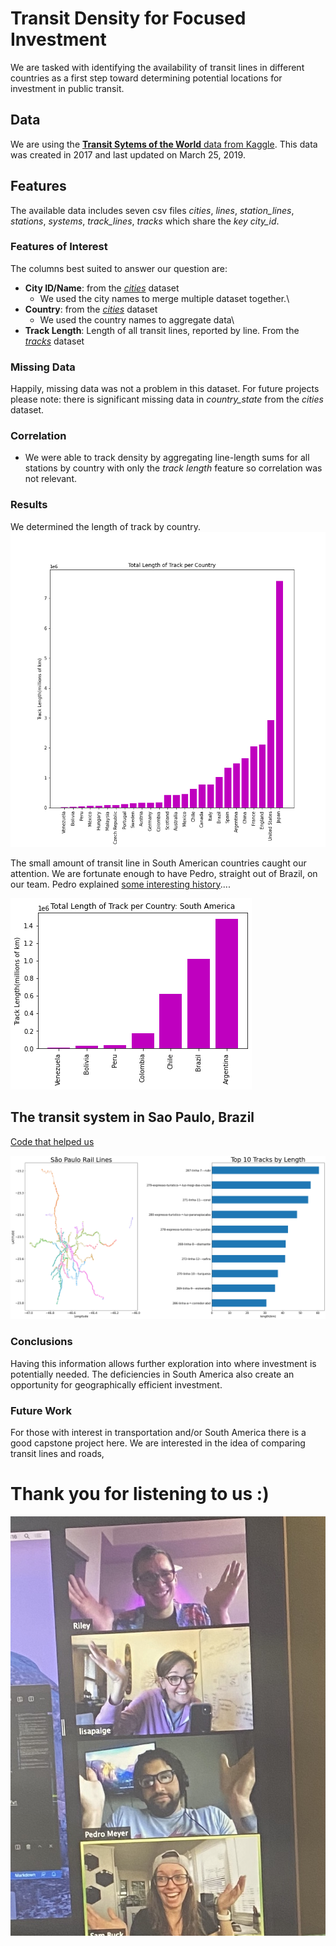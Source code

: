 # Transit Density for Focused Investment
We are tasked with identifying the availability of transit lines in different countries as a first step toward determining potential locations for investment in public transit.

## Data
We are using the [**Transit Sytems of the World** data from Kaggle](https://www.kaggle.com/citylines/city-lines). This data was created in 2017 and last updated on March 25, 2019. 

## Features
The available data includes seven csv files *cities*, *lines*, *station_lines*, *stations*, *systems*, *track_lines*, *tracks* which share the *key city_id*.


### Features of Interest
The columns best suited to answer our question are:
- **City ID/Name**: from the [*cities*](https://www.kaggle.com/citylines/city-lines?select=cities.csv) dataset
  * We used the city names to merge multiple dataset together.\
- **Country**: from the [*cities*](https://www.kaggle.com/citylines/city-lines?select=cities.csv) dataset
  * We used the country names to aggregate data\
- **Track Length**: Length of all transit lines, reported by line. From the [*tracks*](https://www.kaggle.com/citylines/city-lines?select=tracks.csv) dataset


### Missing Data 
Happily, missing data was not a problem in this dataset. For future projects please note: there is significant missing data in *country_state* from the *cities* dataset.


### Correlation
- We were able to track density by aggregating line-length sums for all stations by country with only the *track length* feature so correlation was not relevant. 


### Results 
We determined the length of track by country. 
![](images/length_track_bar.png)

The small amount of transit line in South American countries caught our attention. We are fortunate enough to have Pedro, straight out of Brazil, on our team. Pedro explained [some interesting history](https://dialogochino.net/en/infrastructure/30573-chinese-rail-advances-slowly-in-latin-america/).[](https://www.jstor.org/stable/25765904?seq=1).[](https://cargox.com.br/blog/transporte-de-cargas-analisando-o-passado-para-entender-o-presente-e-projetar-o-futuro).[](https://openknowledge.worldbank.org/bitstream/handle/10986/26390/114110-REVISED-PUBLIC-RethinkingInfrastructureFull.pdfhttps://pt.wikipedia.org/wiki/Transporte_rodovi%C3%A1rio_no_Brasil).

![](images/length_track_bar_2.png)



## The transit system in Sao Paulo, Brazil
[Code that helped us](https://www.kaggle.com/a03102030/visualization-for-tokyo-osaka-new-york/comments#notebook-container)

![](images/sao_paulo.png)


### Conclusions
Having this information allows further exploration into where investment is potentially needed. The deficiencies in South America also create an opportunity for geographically efficient investment. 

### Future Work
For those with interest in transportation and/or South America there is a good capstone project here. We are interested in the idea of comparing transit lines and roads,


# Thank you for listening to us :)
![](images/IMG-2047.jpg)

